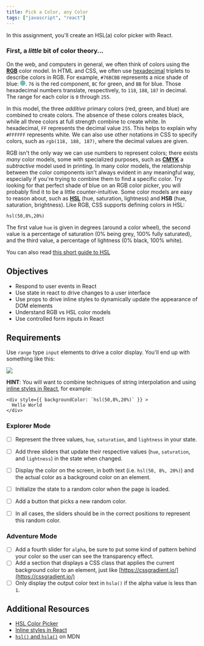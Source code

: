 ```yaml
---
title: Pick a Color, any Color
tags: ["javascript", "react"]
---
```


In this assignment, you'll create an HSL(a) color picker with React.

### First, a _little_ bit of color theory...

On the web, and computers in general, we often think of colors using the
[**RGB**](https://en.wikipedia.org/wiki/RGB_color_model) color model. In HTML
and CSS, we often use [hexadecimal](https://en.wikipedia.org/wiki/Hexadecimal)
triplets to describe colors in RGB. For example, `#76BCBB` represents a nice
shade of blue:
<span style="display: inline-block; background-color: #76BCBB; width: 1em; height: 1em; border-radius: 0.5em"></span>.
`76` is the red component, `BC` for green, and `BB` for blue. Those hexadecimal
numbers translate, respectively, to `118`, `188`, `187` in decimal. The range
for each color is `0` through `255`.

In this model, the three _additive_ primary colors (red, green, and blue) are
combined to create colors. The absence of these colors creates black, while all
three colors at full strength combine to create white. In hexadecimal, `FF`
represents the decimal value `255`. This helps to explain why `#FFFFFF`
represents white. We can also use other notations in CSS to specify colors, such
as `rgb(118, 188, 187)`, where the decimal values are given.

RGB isn't the only way we can use numbers to represent colors; there exists
_many_ color models, some with specialized purposes, such as
[**CMYK**](https://en.wikipedia.org/wiki/CMYK_color_model) a _subtractive_ model
used in printing. In many color models, the relationship between the color
components isn't always evident in any meaningful way, especially if you're
trying to combine them to find a specific color. Try looking for that perfect
shade of blue on an RGB color picker, you will probably find it to be a little
counter-intuitive. Some color models are easy to reason about, such as
[**HSL**](https://en.wikipedia.org/wiki/HSL_and_HSV) (hue, saturation,
lightness) and **HSB** (hue, saturation, brightness). Like RGB, CSS supports
defining colors in HSL:

`hsl(50,8%,20%)`

The first value `hue` is given in degrees (around a color wheel), the second
value is a percentage of saturation (0% being grey, 100% fully saturated), and
the third value, a percentage of lightness (0% black, 100% white).

You can also read
[this short guide to HSL](https://www.nixsensor.com/what-is-hsl-color/)

## Objectives

- Respond to user events in React
- Use state in react to drive changes to a user interface
- Use props to drive inline styles to dynamically update the appearance of DOM
  elements
- Understand RGB vs HSL color models
- Use controlled form inputs in React

## Requirements

Use `range` type `input` elements to drive a color display. You'll end up with
something like this:

![](https://raw.githubusercontent.com/suncoast-devs/handbook/master/curriculum/unit-ii/chapter-2/04-state-management/assets/color-picker.gif)

**HINT**: You will want to combine techniques of string interpolation and using
[inline styles in React](https://reactjs.org/docs/dom-elements.html#style), for
example:

```
<div style={{ backgroundColor: `hsl(50,8%,20%)` }} >
  Hello World
</div>
```

### Explorer Mode

- [ ] Represent the three values, `hue`, `saturation`, and `lightness` in your
      state.
- [ ] Add three sliders that update their respective values (`hue`,
      `saturation`, and `lightness`) in the state when changed.
- [ ] Display the color on the screen, in both text (i.e. `hsl(50, 8%, 20%)`)
      and the actual color as a background color on an element.
- [ ] Initialize the state to a random color when the page is loaded.
- [ ] Add a button that picks a new random color.

- [ ] In all cases, the sliders should be in the correct positions to represent
      this random color.

### Adventure Mode

- [ ] Add a fourth slider for `alpha`, be sure to put some kind of pattern
      behind your color so the user can see the transparency effect.
- [ ] Add a section that displays a CSS class that applies the current
      background color to an element, just like
      [https://cssgradient.io/](https://cssgradient.io/)
- [ ] Only display the output color text in `hsla()` if the alpha value is less
      than `1`.

## Additional Resources

- [HSL Color Picker](http://hslpicker.com/)
- [Inline styles in React](https://reactjs.org/docs/dom-elements.html#style)
- [`hsl()` and `hsla()`][1] on MDN

[1]:
  https://developer.mozilla.org/en-US/docs/Web/CSS/color_value#hsl()_and_hsla()
